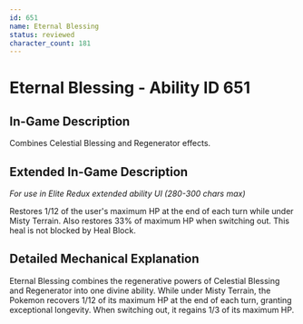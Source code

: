 ```yaml
---
id: 651
name: Eternal Blessing
status: reviewed
character_count: 181
---
```


# Eternal Blessing - Ability ID 651

## In-Game Description
Combines Celestial Blessing and Regenerator effects.

## Extended In-Game Description
*For use in Elite Redux extended ability UI (280-300 chars max)*

Restores 1/12 of the user's maximum HP at the end of each turn while under Misty Terrain. Also restores 33% of maximum HP when switching out. This heal is not blocked by Heal Block.

## Detailed Mechanical Explanation

Eternal Blessing combines the regenerative powers of Celestial Blessing and Regenerator into one divine ability. While under Misty Terrain, the Pokemon recovers 1/12 of its maximum HP at the end of each turn, granting exceptional longevity. When switching out, it regains 1/3 of its maximum HP.